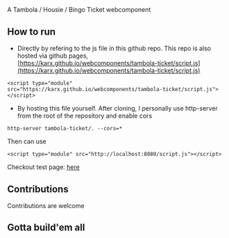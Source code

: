 ## <tambola-ticket>
A Tambola / Housie / Bingo Ticket webcomponent


## How to run

* Directly by refering to the js file in this github repo. This repo is also hosted via github pages,
[https://karx.github.io/webcomponents/tambola-ticket/script.js](https://karx.github.io/webcomponents/tambola-ticket/script.js)

```
<script type="module" src="https://karx.github.io/webcomponents/tambola-ticket/script.js"></script>   
```


* By hosting this file yourself. After cloning, I personally use http-server from the root of the repository and enable cors
```
http-server tambola-ticket/. --cors=*
```

Then can use 
```
<script type="module" src="http://localhost:8080/script.js"></script>   
```


Checkout test page: [here](https://karx.github.io/webcomponents/tambola-ticket)

## Contributions 
Contributions are welcome

## Gotta build'em all
